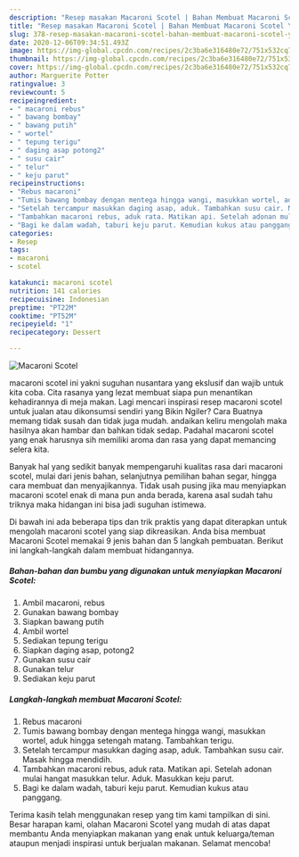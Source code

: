 ```yaml
---
description: "Resep masakan Macaroni Scotel | Bahan Membuat Macaroni Scotel Yang Sempurna"
title: "Resep masakan Macaroni Scotel | Bahan Membuat Macaroni Scotel Yang Sempurna"
slug: 378-resep-masakan-macaroni-scotel-bahan-membuat-macaroni-scotel-yang-sempurna
date: 2020-12-06T09:34:51.493Z
image: https://img-global.cpcdn.com/recipes/2c3ba6e316480e72/751x532cq70/macaroni-scotel-foto-resep-utama.jpg
thumbnail: https://img-global.cpcdn.com/recipes/2c3ba6e316480e72/751x532cq70/macaroni-scotel-foto-resep-utama.jpg
cover: https://img-global.cpcdn.com/recipes/2c3ba6e316480e72/751x532cq70/macaroni-scotel-foto-resep-utama.jpg
author: Marguerite Potter
ratingvalue: 3
reviewcount: 5
recipeingredient:
- " macaroni rebus"
- " bawang bombay"
- " bawang putih"
- " wortel"
- " tepung terigu"
- " daging asap potong2"
- " susu cair"
- " telur"
- " keju parut"
recipeinstructions:
- "Rebus macaroni"
- "Tumis bawang bombay dengan mentega hingga wangi, masukkan wortel, aduk hingga setengah matang. Tambahkan terigu."
- "Setelah tercampur masukkan daging asap, aduk. Tambahkan susu cair. Masak hingga mendidih."
- "Tambahkan macaroni rebus, aduk rata. Matikan api. Setelah adonan mulai hangat masukkan telur. Aduk. Masukkan keju parut."
- "Bagi ke dalam wadah, taburi keju parut. Kemudian kukus atau panggang."
categories:
- Resep
tags:
- macaroni
- scotel

katakunci: macaroni scotel 
nutrition: 141 calories
recipecuisine: Indonesian
preptime: "PT22M"
cooktime: "PT52M"
recipeyield: "1"
recipecategory: Dessert

---
```



![Macaroni Scotel](https://img-global.cpcdn.com/recipes/2c3ba6e316480e72/751x532cq70/macaroni-scotel-foto-resep-utama.jpg)


macaroni scotel ini yakni suguhan nusantara yang ekslusif dan wajib untuk kita coba. Cita rasanya yang lezat membuat siapa pun menantikan kehadirannya di meja makan.
Lagi mencari inspirasi resep macaroni scotel untuk jualan atau dikonsumsi sendiri yang Bikin Ngiler? Cara Buatnya memang tidak susah dan tidak juga mudah. andaikan keliru mengolah maka hasilnya akan hambar dan bahkan tidak sedap. Padahal macaroni scotel yang enak harusnya sih memiliki aroma dan rasa yang dapat memancing selera kita.

Banyak hal yang sedikit banyak mempengaruhi kualitas rasa dari macaroni scotel, mulai dari jenis bahan, selanjutnya pemilihan bahan segar, hingga cara membuat dan menyajikannya. Tidak usah pusing jika mau menyiapkan macaroni scotel enak di mana pun anda berada, karena asal sudah tahu triknya maka hidangan ini bisa jadi suguhan istimewa.




Di bawah ini ada beberapa tips dan trik praktis yang dapat diterapkan untuk mengolah macaroni scotel yang siap dikreasikan. Anda bisa membuat Macaroni Scotel memakai 9 jenis bahan dan 5 langkah pembuatan. Berikut ini langkah-langkah dalam membuat hidangannya.

<!--inarticleads1-->

##### Bahan-bahan dan bumbu yang digunakan untuk menyiapkan Macaroni Scotel:

1. Ambil  macaroni, rebus
1. Gunakan  bawang bombay
1. Siapkan  bawang putih
1. Ambil  wortel
1. Sediakan  tepung terigu
1. Siapkan  daging asap, potong2
1. Gunakan  susu cair
1. Gunakan  telur
1. Sediakan  keju parut




<!--inarticleads2-->

##### Langkah-langkah membuat Macaroni Scotel:

1. Rebus macaroni
1. Tumis bawang bombay dengan mentega hingga wangi, masukkan wortel, aduk hingga setengah matang. Tambahkan terigu.
1. Setelah tercampur masukkan daging asap, aduk. Tambahkan susu cair. Masak hingga mendidih.
1. Tambahkan macaroni rebus, aduk rata. Matikan api. Setelah adonan mulai hangat masukkan telur. Aduk. Masukkan keju parut.
1. Bagi ke dalam wadah, taburi keju parut. Kemudian kukus atau panggang.




Terima kasih telah menggunakan resep yang tim kami tampilkan di sini. Besar harapan kami, olahan Macaroni Scotel yang mudah di atas dapat membantu Anda menyiapkan makanan yang enak untuk keluarga/teman ataupun menjadi inspirasi untuk berjualan makanan. Selamat mencoba!
